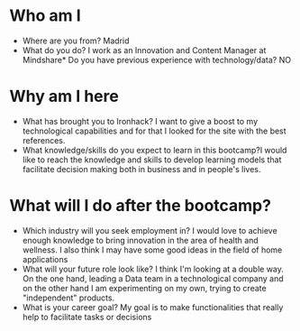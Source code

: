 # Who am I
* Where are you from? Madrid
* What do you do? I work as an Innovation and Content Manager at Mindshare* Do you have previous experience with technology/data? NO

# Why am I here
* What has brought you to Ironhack? I want to give a boost to my technological capabilities and for that I looked for the site with the best references.
* What knowledge/skills do you expect to learn in this bootcamp?I would like to reach the knowledge and skills to develop learning models that facilitate decision making both in business and in people's lives.

# What will I do after the bootcamp?
* Which industry will you seek employment in? I would love to achieve enough knowledge to bring innovation in the area of health and wellness. I also think I may have some good ideas in the field of home applications
* What will your future role look like? I think I'm looking at a double way. On the one hand, leading a Data team in a technological company and on the other hand I am experimenting on my own, trying to create "independent" products. 
* What is your career goal? My goal is to make functionalities that really help to facilitate tasks or decisions